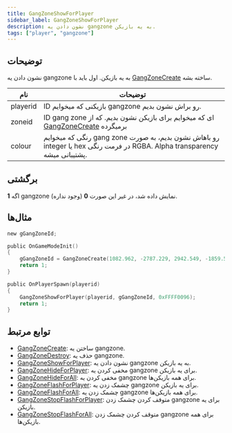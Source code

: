 ```yaml
---
title: GangZoneShowForPlayer
sidebar_label: GangZoneShowForPlayer
description: نشون دادن یه gangzone به یه بازیکن.
tags: ["player", "gangzone"]
---
```


## توضیحات

نشون دادن یه gangzone به یه بازیکن. اول باید با [GangZoneCreate](GangZoneCreate) ساخته بشه.

| نام      | توضیحات                                                                                          |
| -------- | ------------------------------------------------------------------------------------------------ |
| playerid | ID بازیکنی که میخوایم gangzone رو براش نشون بدیم.                                                 |
| zoneid   | ID gang zone ای که میخوایم برای بازیکن نشون بدیم. که از [GangZoneCreate](GangZoneCreate) برمیگرده |
| colour   | رنگی که میخوایم gang zone رو باهاش نشون بدیم، به صورت integer یا hex در فرمت رنگی RGBA. Alpha transparency پشتیبانی میشه. |

## برگشتی

**1** اگه gangzone نمایش داده شد، در غیر این صورت **0** (وجود نداره).

## مثال‌ها

```c
new gGangZoneId;

public OnGameModeInit()
{
    gGangZoneId = GangZoneCreate(1082.962, -2787.229, 2942.549, -1859.51);
    return 1;
}

public OnPlayerSpawn(playerid)
{
    GangZoneShowForPlayer(playerid, gGangZoneId, 0xFFFF0096);
    return 1;
}
```

## توابع مرتبط

- [GangZoneCreate](GangZoneCreate): ساختن یه gangzone.
- [GangZoneDestroy](GangZoneDestroy): حذف یه gangzone.
- [GangZoneShowForPlayer](GangZoneShowForPlayer): نشون دادن یه gangzone به یه بازیکن.
- [GangZoneHideForPlayer](GangZoneHideForPlayer): مخفی کردن یه gangzone برای یه بازیکن.
- [GangZoneHideForAll](GangZoneHideForAll): مخفی کردن یه gangzone برای همه بازیکن‌ها.
- [GangZoneFlashForPlayer](GangZoneFlashForPlayer): چشمک زدن یه gangzone برای یه بازیکن.
- [GangZoneFlashForAll](GangZoneFlashForAll): چشمک زدن یه gangzone برای همه بازیکن‌ها.
- [GangZoneStopFlashForPlayer](GangZoneStopFlashForPlayer): متوقف کردن چشمک زدن gangzone برای یه بازیکن.
- [GangZoneStopFlashForAll](GangZoneStopFlashForAll): متوقف کردن چشمک زدن gangzone برای همه بازیکن‌ها.